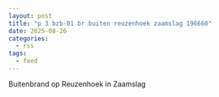 ```yaml
---
layout: post
title: "p 3 bzb-01 br buiten reuzenhoek zaamslag 196660"
date: 2025-08-26
categories: 
  - rss
tags: 
  - feed
---
```


Buitenbrand op Reuzenhoek in Zaamslag
